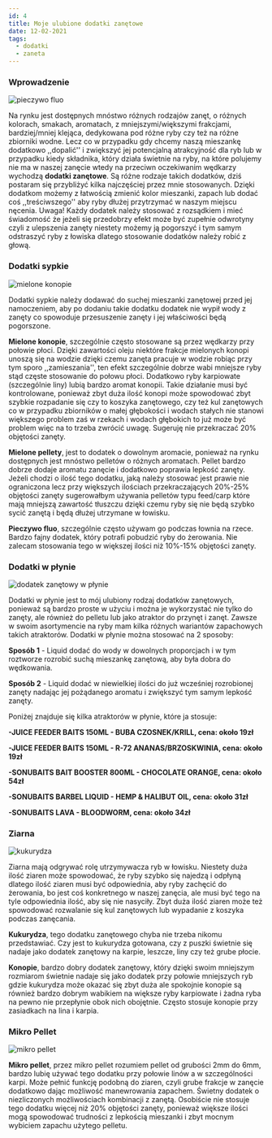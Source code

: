 ```yaml
---
id: 4
title: Moje ulubione dodatki zanętowe
date: 12-02-2021
tags:
  - dodatki
  - zaneta
---
```


### Wprowadzenie

![pieczywo fluo](/images/article4/bread.jpg)

Na rynku jest dostępnych mnóstwo różnych rodzajów zanęt, o różnych kolorach, smakach, aromatach, z mniejszymi/większymi frakcjami, bardziej/mniej klejąca, dedykowana pod różne ryby czy też na różne zbiorniki wodne. Lecz co w przypadku gdy chcemy naszą mieszankę dodatkowo ,,dopalić'' i zwiększyć jej potencjalną atrakcyjność dla ryb lub w przypadku kiedy składnika, który działa świetnie na ryby, na które polujemy nie ma w naszej zanęcie wtedy na przeciwn oczekiwanim wędkarzy wychodzą **dodatki zanętowe**. Są różne rodzaje takich dodatków, dziś postaram się przybliżyć kilka najczęściej przez mnie stosowanych. Dzięki dodatkom możemy z łatwością zmienić kolor mieszanki, zapach lub dodać coś ,,treściwszego'' aby ryby dłużej przytrzymać w naszym miejscu nęcenia. Uwaga! Każdy dodatek należy stosować z rozsądkiem i mieć świadomość że jeżeli się przedobrzy efekt może być zupełnie odwrotyny czyli z ulepszenia zanęty niestety możemy ją pogorszyć i tym samym odstraszyć ryby z łowiska dlatego stosowanie dodatków należy robić z głową.

### Dodatki sypkie

![mielone konopie](/images/article4/hemp.jpg)

Dodatki sypkie należy dodawać do suchej mieszanki zanętowej przed jej namoczeniem, aby po dodaniu takie dodatku dodatek nie wypił wody z zanęty co spowoduje przesuszenie zanęty i jej właściwości będą pogorszone.

**Mielone konopie**, szczególnie często stosowane są przez wędkarzy przy połowie płoci. Dzięki zawartości oleju niektóre frakcje mielonych konopi unoszą się na wodzie dzięki czemu zanęta pracuje w wodzie robiąc przy tym sporo ,,zamieszania'', ten efekt szczególnie dobrze wabi mniejsze ryby stąd częste stosowanie do połowu płoci. Dodatkowo ryby karpiowate (szczególnie liny) lubią bardzo aromat konopii. Takie działanie musi być kontrolowane, ponieważ zbyt duża ilość konopi może spowodować zbyt szybkie rozpadanie się czy to koszyka zanętowego, czy też kul zanętowych co w przypadku zbiorników o małej głębokości i wodach stałych nie stanowi większego problem zaś w rzekach i wodach głębokich to już może być problem więc na to trzeba zwrócić uwagę. Sugeruję nie przekraczać 20% objętości zanęty.

**Mielone pellety**, jest to dodatek o dowolnym aromacie, ponieważ na rynku dostępnych jest mnóstwo pelletów o różnych aromatach. Pellet bardzo dobrze dodaje aromatu zanęcie i dodatkowo poprawia lepkość zanęty. Jeżeli chodzi o ilość tego dodatku, jaką należy stosować jest prawie nie ograniczona lecz przy większych ilościach przekraczających 20%-25% objętości zanęty sugerowałbym używania pelletów typu feed/carp które mają mniejszą zawartość tłuszczu dzięki czemu ryby się nie będą szybko sycić zanętą i będą dłużej utrzymane w łowisku.

**Pieczywo fluo**, szczególnie często używam go podczas łownia na rzece. Bardzo fajny dodatek, który potrafi pobudzić ryby do żerowania. Nie zalecam stosowania tego w większej ilości niż 10%-15% objętości zanęty.

### Dodatki w płynie

![dodatek zanętowy w płynie](/images/article4/liquid.jpg)

Dodatki w płynie jest to mój ulubiony rodzaj dodatków zanętowych, ponieważ są bardzo proste w użyciu i można je wykorzystać nie tylko do zanęty, ale również do pelletu lub jako atraktor do przynęt i zanęt. Zawsze w swoim asortymencie na ryby mam kilka różnych wariantów zapachowych takich atraktorów. Dodatki w płynie można stosować na 2 sposoby:

**Sposób 1** - Liquid dodać do wody w dowolnych proporcjach i w tym roztworze rozrobić suchą mieszankę zanętową, aby była dobra do wędkowania.

**Sposób 2** - Liquid dodać w niewielkiej ilości do już wcześniej rozrobionej zanęty nadając jej pożądanego aromatu i zwiększyć tym samym lepkość zanęty.

Poniżej znajduje się kilka atraktorów w płynie, które ja stosuje:

**-JUICE FEEDER BAITS 150ML - BUBA CZOSNEK/KRILL, cena: około 19zł**

**-JUICE FEEDER BAITS 150ML - R-72 ANANAS/BRZOSKWINIA, cena: około 19zł**

**-SONUBAITS BAIT BOOSTER 800ML - CHOCOLATE ORANGE, cena: około 54zł**

**-SONUBAITS BARBEL LIQUID - HEMP & HALIBUT OIL, cena: około 31zł**

**-SONUBAITS LAVA - BLOODWORM, cena: około 34zł**

### Ziarna

![kukurydza](/images/article4/corn.jpg)

Ziarna mają odgrywać rolę utrzymywacza ryb w łowisku. Niestety duża ilość ziaren może spowodować, że ryby szybko się najedzą i odpłyną dlatego ilość ziaren musi być odpowiednia, aby ryby zachęcić do żerowania, bo jest coś konkretnego w naszej zanęcia, ale musi być tego na tyle odpowiednia ilość, aby się nie nasyciły. Zbyt duża ilość ziaren może też spowodować rozwalanie się kul zanętowych lub wypadanie z koszyka podczas zanęcania.

**Kukurydza**, tego dodatku zanętowego chyba nie trzeba nikomu przedstawiać. Czy jest to kukurydza gotowana, czy z puszki świetnie się nadaje jako dodatek zanętowy na karpie, leszcze, liny czy też grube płocie.

**Konopie**, bardzo dobry dodatek zanętowy, który dzięki swoim mniejszym rozmiarom świetnie nadaje się jako dodatek przy połowie mniejszych ryb gdzie kukurydza może okazać się zbyt duża ale spokojnie konopie są również bardzo dobrym wabikiem na większe ryby karpiowate i żadna ryba na pewno nie przepłynie obok nich obojętnie. Często stosuje konopie przy zasiadkach na lina i karpia.

### Mikro Pellet

![mikro pellet](/images/article4/micro_pellet.jpg)

**Mikro pellet**, przez mikro pellet rozumiem pellet od grubości 2mm do 6mm, bardzo lubię używać tego dodatku przy połowie linów a w szczególności karpi. Może pełnić funkcję podobną do ziaren, czyli grube frakcje w zanęcie dodatkowo dając możliwość manewrowania zapachem. Świetny dodatek o niezliczonych możliwościach kombinacji z zanętą. Osobiście nie stosuje tego dodatku więcej niż 20% objętości zanęty, ponieważ większe ilości mogą spowodować trudności z lepkością mieszanki i zbyt mocnym wybiciem zapachu użytego pelletu.